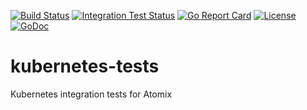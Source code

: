 [![Build Status](https://travis-ci.org/atomix/kubernetes-tests.svg?branch=master)](https://travis-ci.org/atomix/kubernetes-tests)
[![Integration Test Status](https://img.shields.io/travis/atomix/go-framework?label=Integration%20Tests&logo=Integration)](https://travis-ci.org/onosproject/onos-test)
[![Go Report Card](https://goreportcard.com/badge/github.com/atomix/kubernetes-tests)](https://goreportcard.com/report/github.com/atomix/kubernetes-tests)
[![License](https://img.shields.io/badge/License-Apache%202.0-blue.svg)](https://github.com/gojp/goreportcard/blob/master/LICENSE)
[![GoDoc](https://godoc.org/github.com/atomix/kubernetes-tests?status.svg)](https://godoc.org/github.com/atomix/kubernetes-tests)


# kubernetes-tests
Kubernetes integration tests for Atomix
